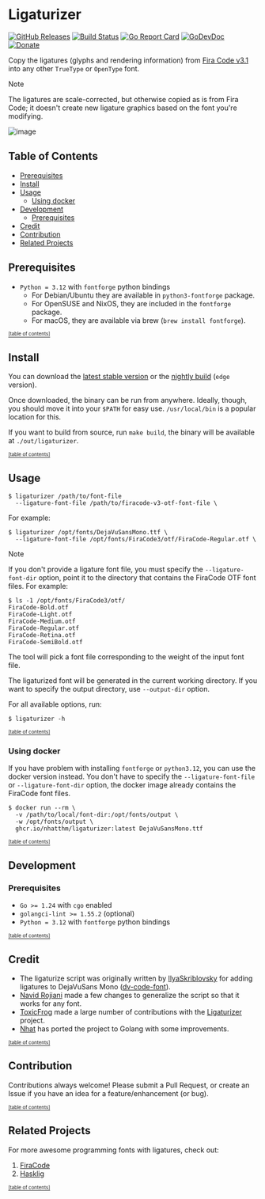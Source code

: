 # Ligaturizer

[![GitHub Releases](https://img.shields.io/github/v/release/nhatthm/ligaturizer)](https://github.com/nhatthm/ligaturizer/releases/latest)
[![Build Status](https://github.com/nhatthm/ligaturizer/actions/workflows/release-edge.yaml/badge.svg)](https://github.com/nhatthm/ligaturizer/actions/workflows/release-edge.yaml)
[![Go Report Card](https://goreportcard.com/badge/go.nhat.io/ligaturizer)](https://goreportcard.com/report/go.nhat.io/ligaturizer)
[![GoDevDoc](https://img.shields.io/badge/dev-doc-00ADD8?logo=go)](https://pkg.go.dev/go.nhat.io/ligaturizer)
[![Donate](https://img.shields.io/badge/Donate-PayPal-green.svg)](https://www.paypal.com/donate/?hosted_button_id=PJZSGJN57TDJY)
<!--[![codecov](https://codecov.io/gh/nhatthm/ligaturizer/branch/master/graph/badge.svg?token=eTdAgDE2vR)](https://codecov.io/gh/nhatthm/ligaturizer)-->

Copy the ligatures (glyphs and rendering information) from [Fira Code v3.1](https://github.com/tonsky/FiraCode) into any other `TrueType` or `OpenType` font.

> [!Note]
> The ligatures are scale-corrected, but otherwise copied as is from Fira Code; it doesn't create new ligature graphics based on the font you're modifying.

![image](https://github.com/nhatthm/ligaturizer/assets/1154587/c635112d-947f-4f4a-95b4-7abf559c4f96)

## Table of Contents

- [Prerequisites](#prerequisites)
- [Install](#install)
- [Usage](#usage)
    - [Using docker](#using-docker)
- [Development](#development)
    - [Prerequisites](#prerequisites-1)
- [Credit](#credit)
- [Contribution](#contribution)
- [Related Projects](#related-projects)

## Prerequisites

- `Python = 3.12` with `fontforge` python bindings
    - For Debian/Ubuntu they are available in `python3-fontforge` package.
    - For OpenSUSE and NixOS, they are included in the `fontforge` package.
    - For macOS, they are available via brew (`brew install fontforge`).

[<sub><sup>[table of contents]</sup></sub>](#table-of-contents)

## Install

You can download the [latest stable version](https://github.com/nhatthm/ligaturizer/releases/latest) or
the [nightly build](https://github.com/nhatthm/ligaturizer/releases/tag/edge) (`edge` version).

Once downloaded, the binary can be run from anywhere. Ideally, though, you should move it into your `$PATH` for easy use. `/usr/local/bin` is a popular location for this.

If you want to build from source, run `make build`, the binary will be available at `./out/ligaturizer`.

[<sub><sup>[table of contents]</sup></sub>](#table-of-contents)

## Usage

```shell
$ ligaturizer /path/to/font-file
  --ligature-font-file /path/to/firacode-v3-otf-font-file \
```

For example:

```shell
$ ligaturizer /opt/fonts/DejaVuSansMono.ttf \
  --ligature-font-file /opt/fonts/FiraCode3/otf/FiraCode-Regular.otf \
```

> [!Note]
> If you don't provide a ligature font file, you must specify the `--ligature-font-dir` option, point it to the directory that contains the FiraCode OTF font files. For example:
>
> ```shell
> $ ls -1 /opt/fonts/FiraCode3/otf/
> FiraCode-Bold.otf
> FiraCode-Light.otf
> FiraCode-Medium.otf
> FiraCode-Regular.otf
> FiraCode-Retina.otf
> FiraCode-SemiBold.otf
> ```
> The tool will pick a font file corresponding to the weight of the input font file.

The ligaturized font will be generated in the current working directory. If you want to specify the output directory, use `--output-dir` option.

For all available options, run:

```shell
$ ligaturizer -h
```

[<sub><sup>[table of contents]</sup></sub>](#table-of-contents)

### Using docker

If you have problem with installing `fontforge` or `python3.12`, you can use the docker version instead. You don't have to specify the `--ligature-font-file` or `--ligature-font-dir` option, the docker image already contains the FiraCode font files.

```shell
$ docker run --rm \
  -v /path/to/local/font-dir:/opt/fonts/output \
  -w /opt/fonts/output \
  ghcr.io/nhatthm/ligaturizer:latest DejaVuSansMono.ttf
```

[<sub><sup>[table of contents]</sup></sub>](#table-of-contents)

## Development

### Prerequisites

- `Go >= 1.24` with `cgo` enabled
- `golangci-lint >= 1.55.2` (optional)
- `Python = 3.12` with `fontforge` python bindings

[<sub><sup>[table of contents]</sup></sub>](#table-of-contents)

## Credit

- The ligaturize script was originally written by [IlyaSkriblovsky](https://github.com/IlyaSkriblovsky) for adding ligatures to DejaVuSans Mono ([dv-code-font](https://github.com/IlyaSkriblovsky/dv-code-font)).
- [Navid Rojiani](https://github.com/rojiani) made a few changes to generalize the script so that it works for any font.
- [ToxicFrog](https://github.com/ToxicFrog) made a large number of contributions with the [Ligaturizer](https://github.com/ToxicFrog/Ligaturizer) project.
- [Nhat](https://github.com/nhatthm) has ported the project to Golang with some improvements.

[<sub><sup>[table of contents]</sup></sub>](#table-of-contents)

## Contribution

Contributions always welcome! Please submit a Pull Request, or create an Issue if you have an idea for a feature/enhancement (or bug).

[<sub><sup>[table of contents]</sup></sub>](#table-of-contents)

## Related Projects

For more awesome programming fonts with ligatures, check out:

1. [FiraCode](https://github.com/tonsky/FiraCode)
2. [Hasklig](https://github.com/i-tu/Hasklig)

[<sub><sup>[table of contents]</sup></sub>](#table-of-contents)
